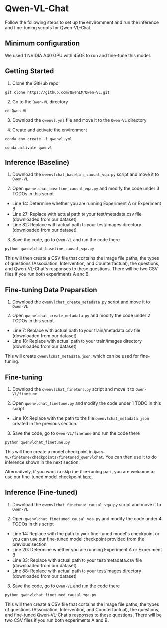 # Qwen-VL-Chat

Follow the following steps to set up the enviromment and run the inference and fine-tuning scripts for Qwen-VL-Chat. 

## Minimum configuration

We used 1 NVIDIA A40 GPU with 45GB to run and fine-tune this model.

## Getting Started

1. Clone the GitHub repo

``git clone https://github.com/QwenLM/Qwen-VL.git``

2. Go to the ``Qwen-VL`` directory
   
``cd Qwen-VL``

3. Download the ``qwenvl.yml`` file and move it to the ``Qwen-VL`` directory

4. Create and activate the environment

``conda env create -f qwenvl.yml``

``conda activate qwenvl``

## Inference (Baseline)

1. Download the ``qwenvlchat_baseline_causal_vqa.py`` script and move it to ``Qwen-VL``

2. Open ``qwenvlchat_baseline_causal_vqa.py`` and modify the code under 3 TODOs in this script

- Line 14: Determine whether you are running Experiment A or Experiment B
- Line 27: Replace with actual path to your test/metadata.csv file (downloaded from our dataset)
- Line 82: Replace with actual path to your test/images directory (downloaded from our dataset)

3. Save the code, go to ``Qwen-VL`` and run the code there

``python qwenvlchat_baseline_causal_vqa.py``

This will then create a CSV file that contains the image file paths, the types of questions (Association, Intervention, and Counterfactual), the questions, and Qwen-VL-Chat's responses to these questions. There will be two CSV files if you run both experiments A and B.

## Fine-tuning Data Preparation

1. Download the ``qwenvlchat_create_metadata.py`` script and move it to ``Qwen-VL``

2. Open ``qwenvlchat_create_metadata.py`` and modify the code under 2 TODOs in this script

- Line 7: Replace with actual path to your train/metadata.csv file (downloaded from our dataset)
- Line 18: Replace with actual path to your train/images directory (downloaded from our dataset)

This will create ``qwenvlchat_metadata.json``, which can be used for fine-tuning.

## Fine-tuning

1. Download the ``qwenvlchat_finetune.py`` script and move it to ``Qwen-VL/finetune``

2. Open ``qwenvlchat_finetune.py`` and modify the code under 1 TODO in this script

- Line 10: Replace with the path to the file ``qwenvlchat_metadata.json`` created in the previous section.

3. Save the code, go to ``Qwen-VL/finetune`` and run the code there

``python qwenvlchat_finetune.py``

This will then create a model checkpoint in ``Qwen-VL/finetune/checkpoints/finetuned_qwenvlchat``. You can then use it to do inference shown in the next section.

Alternatively, if you want to skip the fine-tuning part, you are welcome to use our fine-tuned model checkpoint [here](https://drive.google.com/drive/folders/1VZVwCqkZ2GndYxjyZCnVta_ZOfLXldA5?usp=sharing).

## Inference (Fine-tuned)

1. Download the ``qwenvlchat_finetuned_causal_vqa.py`` script and move it to ``Qwen-VL``

2. Open ``qwenvlchat_finetuned_causal_vqa.py`` and modify the code under 4 TODOs in this script

- Line 14: Replace with the path to your fine-tuned model's checkpoint or you can use our fine-tuned model checkpoint provided from the previous section
- Line 20: Determine whether you are running Experiment A or Experiment B
- Line 33: Replace with actual path to your test/metadata.csv file (downloaded from our dataset)
- Line 88: Replace with actual path to your test/images directory (downloaded from our dataset)

3. Save the code, go to ``Qwen-VL`` and run the code there

``python qwenvlchat_finetuned_causal_vqa.py``

This will then create a CSV file that contains the image file paths, the types of questions (Association, Intervention, and Counterfactual), the questions, and fine-tuned Qwen-VL-Chat's responses to these questions. There will be two CSV files if you run both experiments A and B.
